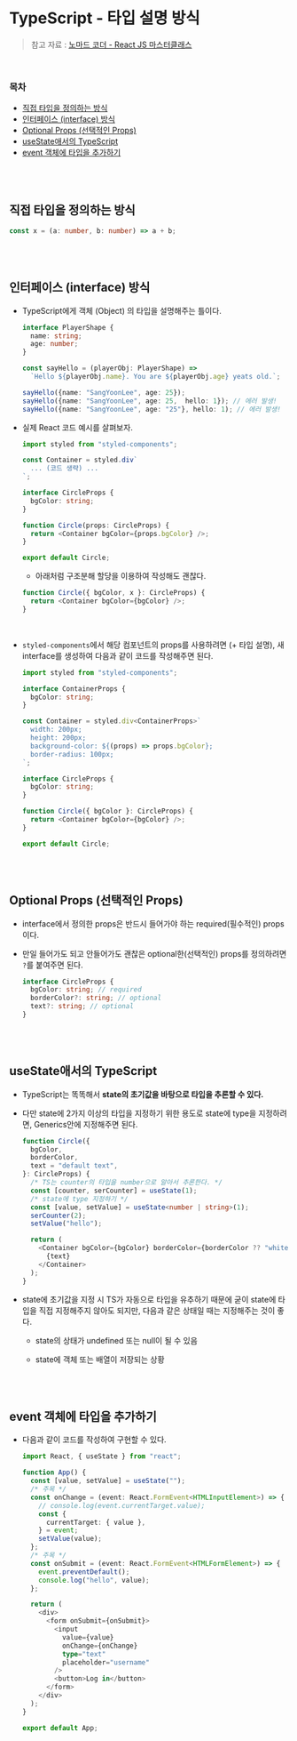 # TypeScript - 타입 설명 방식

> 참고 자료 : <a href="https://nomadcoders.co/react-masterclass">노마드 코더 - React JS 마스터클래스</a>

<br/>

### 목차

- <a href="">직접 타입을 정의하는 방식</a>
- <a href="">인터페이스 (interface) 방식</a>
- <a href="">Optional Props (선택적인 Props)</a>
- <a href="">useState애서의 TypeScript</a>
- <a href="">event 객체에 타입을 추가하기</a>
<!-- - <a href=""></a> -->

<br/><br/>

## 직접 타입을 정의하는 방식

```ts
const x = (a: number, b: number) => a + b;
```

<br/><br/>

## 인터페이스 (interface) 방식

- TypeScript에게 객체 (Object) 의 타입을 설명해주는 틀이다.

  ```ts
  interface PlayerShape {
    name: string;
    age: number;
  }

  const sayHello = (playerObj: PlayerShape) =>
    `Hello ${playerObj.name}. You are ${playerObj.age} yeats old.`;

  sayHello({name: "SangYoonLee", age: 25});
  sayHello({name: "SangYoonLee", age: 25,  hello: 1}); // 에러 발생!
  sayHello({name: "SangYoonLee", age: "25"}, hello: 1); // 에러 발생!
  ```

- 실제 React 코드 예시를 살펴보자.

  ```ts
  import styled from "styled-components";

  const Container = styled.div`
    ... (코드 생략) ...
  `;

  interface CircleProps {
    bgColor: string;
  }

  function Circle(props: CircleProps) {
    return <Container bgColor={props.bgColor} />;
  }

  export default Circle;
  ```

  - 아래처럼 구조분해 할당을 이용하여 작성해도 괜찮다.

  ```js
  function Circle({ bgColor, x }: CircleProps) {
    return <Container bgColor={bgColor} />;
  }
  ```

<br/>

- <code>styled-components</code>에서 해당 컴포넌트의 props를 사용하려면 (+ 타입 설명), 새 interface를 생성하여 다음과 같이 코드를 작성해주면 된다.

  ```ts
  import styled from "styled-components";

  interface ContainerProps {
    bgColor: string;
  }

  const Container = styled.div<ContainerProps>`
    width: 200px;
    height: 200px;
    background-color: ${(props) => props.bgColor};
    border-radius: 100px;
  `;

  interface CircleProps {
    bgColor: string;
  }

  function Circle({ bgColor }: CircleProps) {
    return <Container bgColor={bgColor} />;
  }

  export default Circle;
  ```

<br/><br/>

## Optional Props (선택적인 Props)

- interface에서 정의한 props은 반드시 들어가야 하는 required(필수적인) props이다.

- 만일 들어가도 되고 안들어가도 괜찮은 optional한(선택적인) props를 정의하려면 `?`를 붙여주면 된다.

  ```ts
  interface CircleProps {
    bgColor: string; // required
    borderColor?: string; // optional
    text?: string; // optional
  }
  ```

<br/><br/>

## useState애서의 TypeScript

- TypeScript는 똑똑해서 **state의 초기값을 바탕으로 타입을 추론할 수 있다.**

- 다만 state에 2가지 이상의 타입을 지정하기 위한 용도로 state에 type을 지정하려면, Generics안에 지정해주면 된다.

  ```ts
  function Circle({
    bgColor,
    borderColor,
    text = "default text",
  }: CircleProps) {
    /* TS는 counter의 타입을 number으로 알아서 추론한다. */
    const [counter, serCounter] = useState(1);
    /* state에 type 지정하기 */
    const [value, setValue] = useState<number | string>(1);
    serCounter(2);
    setValue("hello");

    return (
      <Container bgColor={bgColor} borderColor={borderColor ?? "white"}>
        {text}
      </Container>
    );
  }
  ```

- state에 초기값을 지정 시 TS가 자동으로 타입을 유추하기 때문에 굳이 state에 타입을 직접 지정해주지 않아도 되지만, 다음과 같은 상태일 때는 지정해주는 것이 좋다.

  - state의 상태가 undefined 또는 null이 될 수 있음

  - state에 객체 또는 배열이 저장되는 상황

<br/><br/>

## event 객체에 타입을 추가하기

- 다음과 같이 코드를 작성하여 구현할 수 있다.

  ```ts
  import React, { useState } from "react";

  function App() {
    const [value, setValue] = useState("");
    /* 주목 */
    const onChange = (event: React.FormEvent<HTMLInputElement>) => {
      // console.log(event.currentTarget.value);
      const {
        currentTarget: { value },
      } = event;
      setValue(value);
    };
    /* 주목 */
    const onSubmit = (event: React.FormEvent<HTMLFormElement>) => {
      event.preventDefault();
      console.log("hello", value);
    };

    return (
      <div>
        <form onSubmit={onSubmit}>
          <input
            value={value}
            onChange={onChange}
            type="text"
            placeholder="username"
          />
          <button>Log in</button>
        </form>
      </div>
    );
  }

  export default App;
  ```

<br/><br/>
